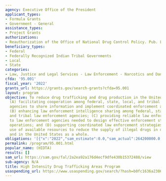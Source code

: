 ```yaml
---
agency: Executive Office of the President
applicant_types:
- Formula Grants
- Government - General
assistance_types:
- Project Grants
authorizations:
- Reauthorization of the Office of National Drug Control Policy. Pub. L. 115, 271.
beneficiary_types:
- Federal
- Federally Recognized Indian Tribal Governments
- Local
- State
categories:
- Law, Justice and Legal Services - Law Enforcement - Narcotics and Dangerous Drugs
cfda: '95.001'
fiscal_year: '2022'
grants_url: https://grants.gov/search-grants?cfda=95.001
layout: program
objective: To reduce drug trafficking and drug production in the United States by--
  (A) facilitating cooperation among federal, state, local, and tribal law enforcement
  agencies to share information and implement coordinated enforcement activities;
  (B) enhancing law enforcement intelligence sharing among federal, state, local,
  and tribal law enforcement agencies; (C) providing reliable law enforcement intelligence
  to law enforcement agencies needed to design effective enforcement strategies and
  operations; and (D) supporting coordinated law enforcement strategies which maximize
  use of available resources to reduce the supply of illegal drugs in designated areas
  and in the United States as a whole.
obligations: '[{"x":"2022","sam_estimate":0.0,"sam_actual":264200000.0,"usa_spending_actual":252669883.13},{"x":"2023","sam_estimate":271600000.0,"sam_actual":0.0,"usa_spending_actual":266663532.56},{"x":"2024","sam_estimate":261100000.0,"sam_actual":0.0,"usa_spending_actual":256205098.24}]'
permalink: /program/95.001.html
popular_name: (HIDTA)
results: []
sam_url: https://sam.gov/fal/2a2ea92a176d4ecf9dfe430b15372488/view
sub-agency: N/A
title: High Intensity Drug Trafficking Areas Program
usaspending_url: https://www.usaspending.gov/search/?hash=b0fc1636a230606c3f30852ff2d042ec
---
```

